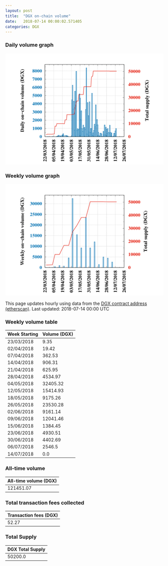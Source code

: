 ```yaml
---
layout: post
title:  "DGX on-chain volume"
date:   2018-07-14 00:00:02.571405
categories: DGX
---
```


### Daily volume graph

![DGX daily volume graph](dgxvolume_scripts/daily.png)

### Weekly volume graph

![DGX weekly volume graph](dgxvolume_scripts/out.png)

This page updates hourly using data from the [DGX contract address (etherscan)](https://etherscan.io/token/0x4f3afec4e5a3f2a6a1a411def7d7dfe50ee057bf). Last updated:
2018-07-14 00:00 UTC

### Weekly volume table

Week Starting | Volume (DGX)
--- | ---
23/03/2018|9.35
02/04/2018|19.42
07/04/2018|362.53
14/04/2018|906.31
21/04/2018|625.95
28/04/2018|4534.97
04/05/2018|32405.32
12/05/2018|15414.93
18/05/2018|9175.26
26/05/2018|23530.28
02/06/2018|9161.14
09/06/2018|12041.46
15/06/2018|1384.45
23/06/2018|4930.51
30/06/2018|4402.69
06/07/2018|2546.5
14/07/2018|0.0


### All-time volume

| All-time volume (DGX) |
| --- |
|121451.07|

### Total transaction fees collected

| Transaction fees (DGX) |
| --- |
|52.27|

### Total Supply

| DGX Total Supply |
| --- |
|50200.0|

